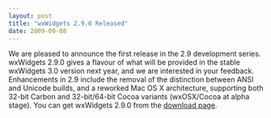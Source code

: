 ```yaml
---
layout: post
title: "wxWidgets 2.9.0 Released"
date: 2009-09-08
---
```


We are pleased to announce the first release in the 2.9 development series.
wxWidgets 2.9.0 gives a flavour of what will be provided in the stable
wxWidgets 3.0 version next year, and we are interested in your feedback.
Enhancements in 2.9 include the removal of the distinction between ANSI and
Unicode builds, and a reworked Mac OS X architecture, supporting both 32-bit
Carbon and 32-bit/64-bit Cocoa variants (wxOSX/Cocoa at alpha stage). You can
get wxWidgets 2.9.0 from the [download page][1].

[1]: http://www.wxwidgets.org/downloads/